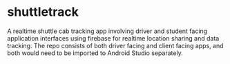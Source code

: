 # shuttletrack
A realtime shuttle cab tracking app involving driver and student facing application interfaces using firebase for realtime location sharing and data tracking.
The repo consists of both driver facing and client facing apps, and both would need to be imported to Android Studio separately.
